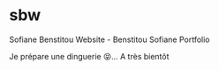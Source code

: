 # sbw
Sofiane Benstitou Website - Benstitou Sofiane Portfolio

Je prépare une dinguerie 😝... A très bientôt
